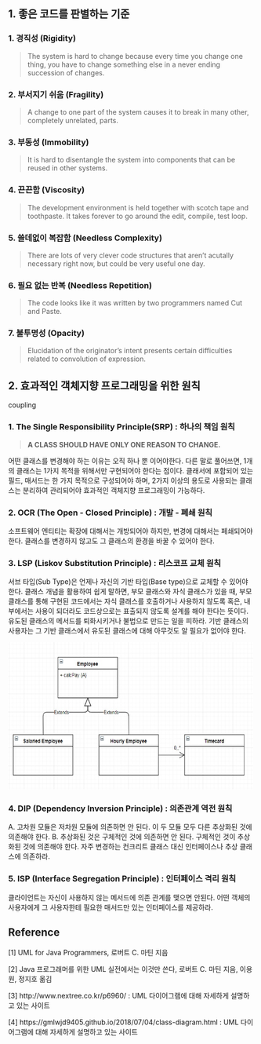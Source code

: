 
## 1. 좋은 코드를 판별하는 기준

### 1. 경직성 (Rigidity) 
> The system is hard to change because every time you change one thing, you have to change something else in a never ending succession of changes.

### 2. 부서지기 쉬움 (Fragility)
> A change to one part of the system causes it to break in many other, completely unrelated, parts.

### 3. 부동성 (Immobility)
> It is hard to disentangle the system into components that can be reused in other systems.

### 4. 끈끈함 (Viscosity)
> The development environment is held together with scotch tape and toothpaste. It takes forever to go around the edit, compile, test loop.

### 5. 쓸데없이 복잡함 (Needless Complexity) 
> There are lots of very clever code structures that aren’t acutally necessary right now, but could be very useful one day.

### 6. 필요 없는 반복 (Needless Repetition)
> The code looks like it was written by two programmers named Cut and Paste.

### 7. 불투명성 (Opacity)
> Elucidation of the originator’s intent presents certain difficulties related to convolution of expression.

## 2. 효과적인 객체지향 프로그래밍을 위한 원칙
coupling

### 1. The Single Responsibility Principle(SRP) : 하나의 책임 원칙 
> **A CLASS SHOULD HAVE ONLY ONE REASON TO CHANGE.**
<p>어떤 클래스를 변경해야 하는 이유는 오직 하나 뿐 이어야한다. 다른 말로 풀어쓰면, 1개의 클래스는 1가지 목적을 위해서만 구현되어야 한다는 점이다.
클래서에 포함되어 있는 필드, 매서드는 한 가지 목적으로 구성되어야 하며, 2가지 이상의 용도로 사용되는 클래스는 분리하여 관리되어야 효과적인 객체지향 프로그래밍이 가능하다.</p>

### 2. OCR (The Open - Closed Principle) : 개발 - 폐쇄 원칙
>
<p>소프트웨어 엔티티는 확장에 대해서는 개방되어야 하지만, 변경에 대해서는 페쇄되어야 한다. 클래스를 변경하지 않고도 그 클래스의 환경을 바꿀 수 있어야 한다.</p>

### 3. LSP (Liskov Substitution Principle) : 리스코프 교체 원칙
<p>서브 타입(Sub Type)은 언제나 자신의 기반 타입(Base type)으로 교체할 수 있어야 한다.
클래스 개념을 활용하여 쉽게 말하면, 부모 클래스와 자식 클래스가 있을 때, 부모 클래스를 통해 구현된 코드에서는 자식 클래스를 호출하거나 사용하지 않도록 혹은, 내부에서는 사용이 되더라도 코드상으로는 표출되지 않도록 설계를 해야 한다는 뜻이다.
유도된 클래스의 메서드를 퇴화시키거나 불법으로 만드는 일을 피하라. 기반 클래스의 사용자는 그 기반 클래스에서 유도된 클래스에 대해 아무것도 알 필요가 없어야 한다.</p>

<a href="url"><img src="https://github.com/yeodongbin/img/blob/master/LSP_01.jpg" align="centor" height="300" width="500" ></a>

### 4. DIP (Dependency Inversion Principle) : 의존관계 역전 원칙
<p>A. 고차원 모듈은 저차원 모듈에 의존하면 안 된다. 이 두 모듈 모두 다른 추상화된 것에 의존해야 한다.
B. 추상화된 것은 구체적인 것에 의존하면 안 된다. 구체적인 것이 추상화된 것에 의존해야 한다.
자주 변경하는 컨크리트 클래스 대신 인터페이스나 추상 클래스에 의존하라.</p>

### 5. ISP (Interface Segregation Principle) : 인터페이스 격리 원칙
<p>클라이언트는 자신이 사용하지 않는 메서드에 의존 관계를 맺으면 안된다.
어떤 객체의 사용자에게 그 사용자한테 필요한 매서드만 있는 인터페이스를 제공하라.</p>

## Reference 
<p>[1] UML for Java Programmers, 로버트 C. 마틴 지음</p>
<p>[2] Java 프로그래머를 위한 UML 실전에서는 이것만 쓴다, 로버트 C. 마틴 지음, 이용원, 정지호 옮김</p>
<p>[3] http://www.nextree.co.kr/p6960/ : UML 다이어그램에 대해 자세하게 설명하고 있는 사이트 </p>
<p>[4] https://gmlwjd9405.github.io/2018/07/04/class-diagram.html : UML 다이어그램에 대해 자세하게 설명하고 있는 사이트</p>


